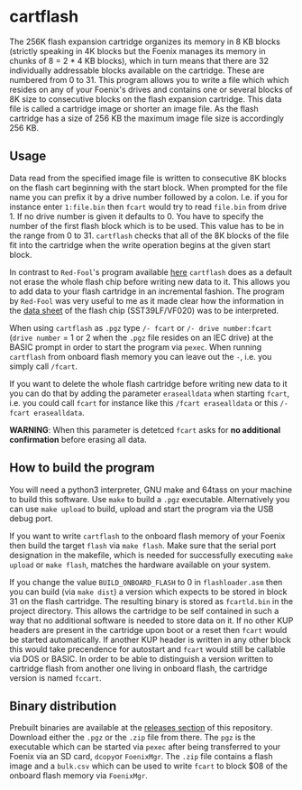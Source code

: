 # cartflash

The 256K flash expansion cartridge organizes its memory in 8 KB blocks (strictly speaking in 4K blocks but the 
Foenix manages its memory in chunks of 8 = 2 * 4 KB blocks), which in turn means that there are 32 individually 
addressable blocks available on the cartridge. These are numbered from 0 to 31. This program allows you to write
a file which which resides on any of your Foenix's drives and contains one or several blocks of 8K size to
consecutive blocks on the flash expansion cartridge. This data file is called a cartridge image or shorter an
image file. As the flash cartridge has a size of 256 KB the maximum image file size is accordingly 256 KB. 

## Usage

Data read from the specified image file is written to consecutive 8K blocks on the flash cart beginning with the start block. 
When prompted for the file name you can prefix it by a drive number followed by a colon. I.e. if you for instance enter
`1:file.bin` then `fcart` would  try to read  `file.bin` from drive 1. If no drive number is given it defaults to 0. You have 
to specify the number of the first flash block which is to be used. This value has to be in the range from 0 to 31. `cartflash` 
checks that all of the 8K blocks of the file fit into the cartridge when the write operation begins at the given start block.

In contrast to `Red-Fool`'s program available [here](https://github.com/Red-Fool/F256_FlashCart ) `cartflash`
does as a default not erase the whole flash chip before writing new data to it. This allows you to add data to
your flash cartridge in an incremental fashion. The program by `Red-Fool` was very useful to me as it
made clear how the information in the [data sheet](https://ww1.microchip.com/downloads/en/DeviceDoc/20005023B.pdf) 
of the flash chip (SST39LF/VF020) was to be interpreted.

When using `cartflash` as `.pgz` type `/- fcart` or `/- drive number:fcart` (`drive number` = 1 or 2 when the `.pgz` 
file resides on an IEC drive) at the BASIC prompt in order to start the program via `pexec`. When running `cartflash` 
from onboard flash memory you can leave out the `-`, i.e. you simply call `/fcart`.

If you want to delete the whole flash cartridge before writing new data to it you can do that by adding the parameter 
`erasealldata` when starting `fcart`, i.e. you could call `fcart` for instance like this `/fcart erasealldata` or this
`/- fcart erasealldata`.

**WARNING**: When this parameter is detetced `fcart` asks for **no additional confirmation** before erasing all data.

## How to build the program

You will need a python3 interpreter, GNU make and 64tass on your machine to build this software.
Use `make` to build a `.pgz` executable. Alternatively you can use `make upload` to build, upload and start the program 
via the USB debug port.

If you want to write `cartflash` to the onboard flash memory of your Foenix then build the target `flash` via `make flash`. 
Make sure that the serial port designation in the makefile, which is needed for successfully executing  `make upload` or 
`make flash`, matches the hardware available on your system.

If you change the value `BUILD_ONBOARD_FLASH` to 0 in `flashloader.asm` then you can build (via `make dist`) a version 
which expects to be stored in block 31 on the flash cartridge. The resulting binary is stored as `fcartld.bin` in the 
project directory. This allows the cartridge to be self contained in such  a way that no additional software is needed 
to store data on it. If no other KUP headers are present in the cartridge upon boot or a reset then  `fcart` would be 
started automatically. If another KUP header is written in any other block this would take precendence for autostart 
and `fcart` would still be callable via DOS or BASIC. In order to be able to distinguish a version written to cartridge 
flash from another one living in onboard flash, the cartridge version is named `fccart`.

## Binary distribution

Prebuilt binaries are available at the [releases section](https://github.com/rmsk2/cartflash/releases) of this repository. 
Download either the `.pgz` or the `.zip` file from there. The `pgz` is the executable which can be started via `pexec`
after being transferred to your Foenix via an SD card, `dcopy`or `FoenixMgr`. The `.zip` file contains a flash image 
and a `bulk.csv` which can be used to write `fcart` to block $08 of the onboard flash memory via `FoenixMgr`.
